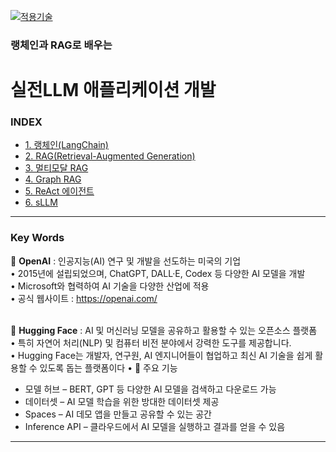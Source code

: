 [practical_llm]: https://github.com/JaceKim-TheAL/D2506_LangChain_RAG
[![적용기술](https://skillicons.dev/icons?i=ai,anaconda,py,vscode)][practical_llm]


### 랭체인과 RAG로 배우는
# 실전LLM 애플리케이션 개발

### INDEX

- [1. 랭체인(LangChain)                        ][link_01]
- [2. RAG(Retrieval-Augmented Generation)     ][link_02]
- [3. 멀티모달 RAG                             ][link_03]
- [4. Graph RAG                               ][link_04]
- [5. ReAct 에이전트                           ][link_05]
- [6. sLLM                                    ][link_06]

[nextjs15]: https://nextjs-ko.org/docs/app/building-your-application/upgrading/version-15
[link_01]: ./sect_01.md
[link_02]: ./sect_02.md
[link_03]: ./sect_03.md
[link_04]: ./sect_04.md
[link_05]: ./sect_05.md
[link_06]: ./sect_06.md

---
### Key Words

🚀 **OpenAI** 
: 인공지능(AI) 연구 및 개발을 선도하는 미국의 기업 <br/>
• 2015년에 설립되었으며, ChatGPT, DALL·E, Codex 등 다양한 AI 모델을 개발<br/>
• Microsoft와 협력하여 AI 기술을 다양한 산업에 적용<br/>
• 공식 웹사이트 : https://openai.com/ <br/>
<br/>

🚀 **Hugging Face**
: AI 및 머신러닝 모델을 공유하고 활용할 수 있는 오픈소스 플랫폼<br/>
• 특히 자연어 처리(NLP) 및 컴퓨터 비전 분야에서 강력한 도구를 제공합니다.<br/>
• Hugging Face는 개발자, 연구원, AI 엔지니어들이 협업하고 최신 AI 기술을 쉽게 활용할 수 있도록 돕는 플랫폼이다
• 
🔹 주요 기능
- 모델 허브 – BERT, GPT 등 다양한 AI 모델을 검색하고 다운로드 가능
- 데이터셋 – AI 모델 학습을 위한 방대한 데이터셋 제공
- Spaces – AI 데모 앱을 만들고 공유할 수 있는 공간
- Inference API – 클라우드에서 AI 모델을 실행하고 결과를 얻을 수 있음<br/>



---